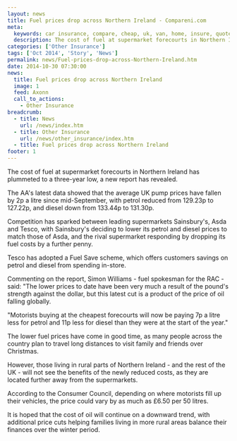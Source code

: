 ```yaml
---
layout: news
title: Fuel prices drop across Northern Ireland - Compareni.com
meta:
  keywords: car insurance, compare, cheap, uk, van, home, insure, quotes, online, comparison, bike, loans, life
  description: The cost of fuel at supermarket forecourts in Northern Ireland has plummeted to a three-year low, a new report has revealed
categories: ['Other Insurance']
tags: ['Oct 2014', 'Story', 'News']
permalink: news/Fuel-prices-drop-across-Northern-Ireland.htm
date: 2014-10-30 07:30:00
news:
  title: Fuel prices drop across Northern Ireland
  image: 1
  feed: Axonn
  call_to_actions:
    - Other Insurance
breadcrumb:
  - title: News
    url: /news/index.htm
  - title: Other Insurance
    url: /news/other_insurance/index.htm
  - title: Fuel prices drop across Northern Ireland
footer: 1
---
```


The cost of fuel at supermarket forecourts in Northern Ireland has plummeted to a three-year low, a new report has revealed.

The AA&#39;s latest data showed that the average UK pump prices have fallen by 2p a litre since mid-September, with petrol reduced from 129.23p to 127.22p, and diesel down from 133.44p to 131.30p.

Competition has sparked between leading supermarkets Sainsbury&#39;s, Asda and Tesco, with Sainsbury&#39;s deciding to lower its petrol and diesel prices to match those of Asda, and the rival supermarket responding by dropping its fuel costs by a further penny.

Tesco has adopted a Fuel Save scheme, which offers customers savings on petrol and diesel from spending in-store.

Commenting on the report, Simon Williams - fuel spokesman for the RAC - said: &quot;The lower prices to date have been very much a result of the pound&#39;s strength against the dollar, but this latest cut is a product of the price of oil falling globally.

&quot;Motorists buying at the cheapest forecourts will now be paying 7p a litre less for petrol and 11p less for diesel than they were at the start of the year.&quot;

The lower fuel prices have come in good time, as many people across the country plan to travel long distances to visit family and friends over Christmas.

However, those living in rural parts of Northern Ireland - and the rest of the UK - will not see the benefits of the newly reduced costs, as they are located further away from the supermarkets.

According to the Consumer Council, depending on where motorists fill up their vehicles, the price could vary by as much as &pound;6.50 per 50 litres.

It is hoped that the cost of oil will continue on a downward trend, with additional price cuts helping families living in more rural areas balance their finances over the winter period.
